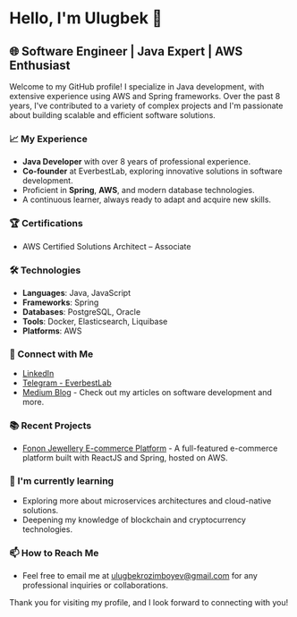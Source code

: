 # Hello, I'm Ulugbek 👋

## 🌐 Software Engineer | Java Expert | AWS Enthusiast

Welcome to my GitHub profile! I specialize in Java development, with extensive experience using AWS and Spring frameworks. Over the past 8 years, I've contributed to a variety of complex projects and I'm passionate about building scalable and efficient software solutions.

### 📈 My Experience

- **Java Developer** with over 8 years of professional experience.
- **Co-founder** at EverbestLab, exploring innovative solutions in software development.
- Proficient in **Spring**, **AWS**, and modern database technologies.
- A continuous learner, always ready to adapt and acquire new skills.

### 🏆 Certifications

- AWS Certified Solutions Architect – Associate

### 🛠️ Technologies

- **Languages**: Java, JavaScript
- **Frameworks**: Spring
- **Databases**: PostgreSQL, Oracle
- **Tools**: Docker, Elasticsearch, Liquibase
- **Platforms**: AWS

### 🔗 Connect with Me

- [LinkedIn](www.linkedin.com/in/ulug-bek-komilovich-7a2a1482)
- [Telegram - EverbestLab](https://t.me/ulugbek_bdm)
- [Medium Blog](www.linkedin.com/in/ulug-bek-komilovich-7a2a1482) - Check out my articles on software development and more.

### 📚 Recent Projects

- [Fonon Jewellery E-commerce Platform](https://fononjewellery.com) - A full-featured e-commerce platform built with ReactJS and Spring, hosted on AWS.

### 🌱 I'm currently learning

- Exploring more about microservices architectures and cloud-native solutions.
- Deepening my knowledge of blockchain and cryptocurrency technologies.

### 📫 How to Reach Me

- Feel free to email me at [ulugbekrozimboyev@gmail.com](mailto:ulugbekrozimboyev@gmail.com) for any professional inquiries or collaborations.

Thank you for visiting my profile, and I look forward to connecting with you!

